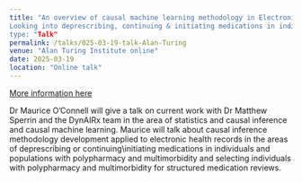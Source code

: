 ```yaml
---
title: "An overview of causal machine learning methodology in Electronic Health Records (EHR):
Looking into deprescribing, continuing & initiating medications in individuals with polypharmacy and multimorbidity
type: "Talk"
permalink: /talks/025-03-19-talk-Alan-Turing
venue: "Alan Turing Institute online"
date: 2025-03-19
location: "Online talk"
---
```


[More information here](https://www.turing.ac.uk/events/overview-causal-machine-learning-methodology-electronic-health-records-ehr)

Dr Maurice O’Connell will give a talk on current work with Dr Matthew Sperrin and the DynAIRx team in the area of statistics and causal inference and causal machine learning. Maurice will talk about causal inference methodology development applied to electronic health records in the areas of deprescribing or continuing\initiating medications in individuals and populations with polypharmacy and multimorbidity and selecting individuals with polypharmacy and multimorbidity for structured medication reviews.  
